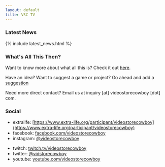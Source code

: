 ```yaml
---
layout: default
title: VSC TV
---
```


### Latest News

{% include latest_news.html %}

### What's All This Then?

Want to know more about what all this is? Check it out [here](/about.html).

Have an idea? Want to suggest a game or project? Go ahead and add a [suggestion](https://ideas.videostorecowboy.com)

Need more direct contact? Email us at inquiry [at] videostorecowboy [dot] com.

### Social

- extralife: [https://www.extra-life.org/participant/videostorecowboy](https://www.extra-life.org/participant/videostorecowboy)
- facebook: [facebook.com/videostorecowboy](https://facebook.com/videostorecowboy)
- instagram: [@videostorecowboy](https://instagram.com/videostorecowboy)
<!-- - patreon: [patreon.com/videostorecowboy](https://patreon.com/videostorecowboy) -->
- twitch: [twitch.tv/videostorecowboy](https://twitch.tv/videostorecowboy)
- twitter: [@vidstorecowboy](https://twitter.com/vidstorecowboy)
- youtube: [youtube.com/videostorecowboy](https://www.youtube.com/channel/UCbt-ENZEzvr6ui-sNb3f2UA)
